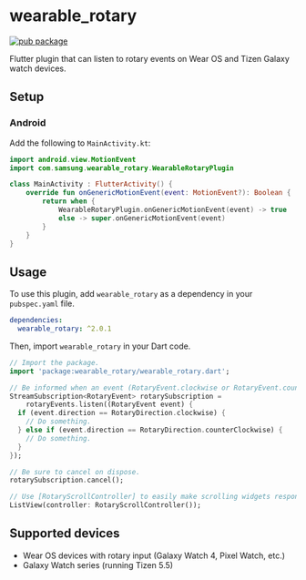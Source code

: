 # wearable_rotary

 [![pub package](https://img.shields.io/pub/v/wearable_rotary.svg)](https://pub.dev/packages/wearable_rotary)

Flutter plugin that can listen to rotary events on Wear OS and Tizen Galaxy watch devices.

## Setup

### Android

Add the following to `MainActivity.kt`:

```kotlin
import android.view.MotionEvent
import com.samsung.wearable_rotary.WearableRotaryPlugin

class MainActivity : FlutterActivity() {
    override fun onGenericMotionEvent(event: MotionEvent?): Boolean {
        return when {
            WearableRotaryPlugin.onGenericMotionEvent(event) -> true
            else -> super.onGenericMotionEvent(event)
        }
    }
}
```

## Usage

To use this plugin, add `wearable_rotary` as a dependency in your `pubspec.yaml` file.

```yaml
dependencies:
  wearable_rotary: ^2.0.1
```

Then, import `wearable_rotary` in your Dart code.

```dart
// Import the package.
import 'package:wearable_rotary/wearable_rotary.dart';

// Be informed when an event (RotaryEvent.clockwise or RotaryEvent.counterClockwise) occurs.
StreamSubscription<RotaryEvent> rotarySubscription =
    rotaryEvents.listen((RotaryEvent event) {
  if (event.direction == RotaryDirection.clockwise) {
    // Do something.
  } else if (event.direction == RotaryDirection.counterClockwise) {
    // Do something.
  }
});

// Be sure to cancel on dispose.
rotarySubscription.cancel();

// Use [RotaryScrollController] to easily make scrolling widgets respond to rotary input.
ListView(controller: RotaryScrollController());
```

## Supported devices

- Wear OS devices with rotary input (Galaxy Watch 4, Pixel Watch, etc.)
- Galaxy Watch series (running Tizen 5.5)

